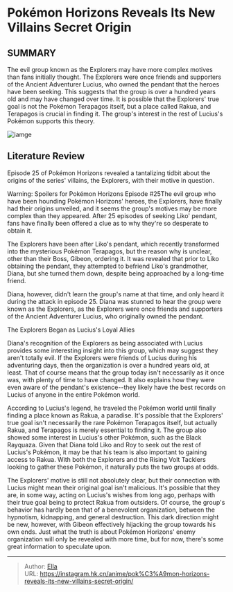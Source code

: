 # Pokémon Horizons Reveals Its New Villains  Secret Origin


## SUMMARY 



  The evil group known as the Explorers may have more complex motives than fans initially thought.   The Explorers were once friends and supporters of the Ancient Adventurer Lucius, who owned the pendant that the heroes have been seeking. This suggests that the group is over a hundred years old and may have changed over time.   It is possible that the Explorers&#39; true goal is not the Pokémon Terapagos itself, but a place called Rakua, and Terapagos is crucial in finding it. The group&#39;s interest in the rest of Lucius&#39;s Pokémon supports this theory.  

![iamge](https://static1.srcdn.com/wordpress/wp-content/uploads/2023/10/pokemon-horizons-sango.jpg)

## Literature Review

Episode 25 of Pokémon Horizons revealed a tantalizing tidbit about the origins of the series&#39; villains, the Explorers, with their motive in question.




Warning: Spoilers for Pokémon Horizons Episode #25The evil group who have been hounding Pokémon Horizons&#39; heroes, the Explorers, have finally had their origins unveiled, and it seems the group&#39;s motives may be more complex than they appeared. After 25 episodes of seeking Liko&#39; pendant, fans have finally been offered a clue as to why they&#39;re so desperate to obtain it.




The Explorers have been after Liko&#39;s pendant, which recently transformed into the mysterious Pokémon Terapagos, but the reason why is unclear, other than their Boss, Gibeon, ordering it. It was revealed that prior to Liko obtaining the pendant, they attempted to befriend Liko&#39;s grandmother, Diana, but she turned them down, despite being approached by a long-time friend.

          

Diana, however, didn&#39;t learn the group&#39;s name at that time, and only heard it during the attack in episode 25. Diana was stunned to hear the group were known as the Explorers, as the Explorers were once friends and supporters of the Ancient Adventurer Lucius, who originally owned the pendant.


 The Explorers Began as Lucius&#39;s Loyal Allies 
          




Diana&#39;s recognition of the Explorers as being associated with Lucius provides some interesting insight into this group, which may suggest they aren&#39;t totally evil. If the Explorers were friends of Lucius during his adventuring days, then the organization is over a hundred years old, at least. That of course means that the group today isn&#39;t necessarily as it once was, with plenty of time to have changed. It also explains how they were even aware of the pendant&#39;s existence--they likely have the best records on Lucius of anyone in the entire Pokémon world.

According to Lucius&#39;s legend, he traveled the Pokémon world until finally finding a place known as Rakua, a paradise. It&#39;s possible that the Explorers&#39; true goal isn&#39;t necessarily the rare Pokémon Terapagos itself, but actually Rakua, and Terapagos is merely essential to finding it. The group also showed some interest in Lucius&#39;s other Pokémon, such as the Black Rayquaza. Given that Diana told Liko and Roy to seek out the rest of Lucius&#39;s Pokémon, it may be that his team is also important to gaining access to Rakua. With both the Explorers and the Rising Volt Tacklers looking to gather these Pokémon, it naturally puts the two groups at odds.




The Explorers&#39; motive is still not absolutely clear, but their connection with Lucius might mean their original goal isn&#39;t malicious. It&#39;s possible that they are, in some way, acting on Lucius&#39;s wishes from long ago, perhaps with their true goal being to protect Rakua from outsiders. Of course, the group&#39;s behavior has hardly been that of a benevolent organization, between the hypnotism, kidnapping, and general destruction. This dark direction might be new, however, with Gibeon effectively hijacking the group towards his own ends. Just what the truth is about Pokémon Horizons&#39; enemy organization will only be revealed with more time, but for now, there&#39;s some great information to speculate upon.



---

> Author: [Ella](https://instagram.hk.cn/)  
> URL: https://instagram.hk.cn/anime/pok%C3%A9mon-horizons-reveals-its-new-villains-secret-origin/  


